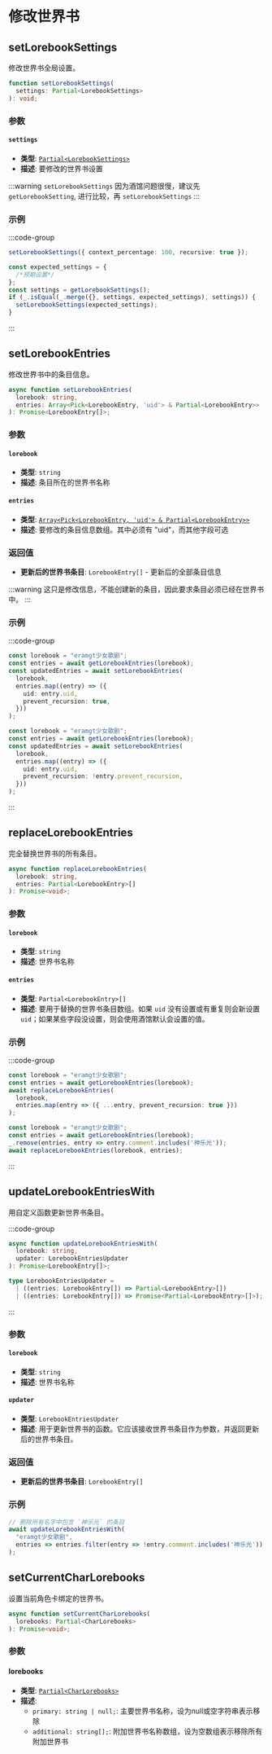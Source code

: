 # 修改世界书

<CustomTOC />

## setLorebookSettings

修改世界书全局设置。

```typescript
function setLorebookSettings(
  settings: Partial<LorebookSettings>
): void;
```

### 参数

#### `settings`

- **类型**: [`Partial<LorebookSettings>`](./获取世界书#返回值-1)
- **描述**: 要修改的世界书设置

:::warning
`setLorebookSettings` 因为酒馆问题很慢，建议先 `getLorebookSetting`, 进行比较，再 `setLorebookSettings`
:::

### 示例

:::code-group

```typescript [修改上下文百分比为 100%, 启用递归扫描]
setLorebookSettings({ context_percentage: 100, recursive: true });
```

```typescript [优化性能的写法]
const expected_settings = {
  /*预期设置*/
};
const settings = getLorebookSettings();
if (_.isEqual(_.merge({}, settings, expected_settings), settings)) {
  setLorebookSettings(expected_settings);
}
```

:::

## setLorebookEntries

修改世界书中的条目信息。

```typescript
async function setLorebookEntries(
  lorebook: string,
  entries: Array<Pick<LorebookEntry, 'uid'> & Partial<LorebookEntry>>
): Promise<LorebookEntry[]>;
```

### 参数

#### `lorebook`

- **类型**: `string`
- **描述**: 条目所在的世界书名称

#### `entries`

- **类型**: [`Array<Pick<LorebookEntry, 'uid'> & Partial<LorebookEntry>>`](./获取世界书#getlorebookentries)
- **描述**: 要修改的条目信息数组。其中必须有 "uid"，而其他字段可选

### 返回值

- **更新后的世界书条目**: `LorebookEntry[]` - 更新后的全部条目信息

:::warning
这只是修改信息，不能创建新的条目，因此要求条目必须已经在世界书中。
:::

### 示例

:::code-group

```typescript [禁止所有条目递归，保持其他设置不变]
const lorebook = "eramgt少女歌剧";
const entries = await getLorebookEntries(lorebook);
const updatedEntries = await setLorebookEntries(
  lorebook,
  entries.map((entry) => ({
    uid: entry.uid,
    prevent_recursion: true,
  }))
);
```

```typescript [反转所有条目的递归开关]
const lorebook = "eramgt少女歌剧";
const entries = await getLorebookEntries(lorebook);
const updatedEntries = await setLorebookEntries(
  lorebook,
  entries.map((entry) => ({
    uid: entry.uid,
    prevent_recursion: !entry.prevent_recursion,
  }))
);
```

:::

## replaceLorebookEntries

完全替换世界书的所有条目。

```typescript
async function replaceLorebookEntries(
  lorebook: string, 
  entries: Partial<LorebookEntry>[]
): Promise<void>;
```

### 参数

#### `lorebook`

- **类型**: `string`
- **描述**: 世界书名称

#### `entries`

- **类型**: `Partial<LorebookEntry>[]`
- **描述**: 要用于替换的世界书条目数组。如果 `uid` 没有设置或有重复则会新设置 `uid`；如果某些字段没设置，则会使用酒馆默认会设置的值。

### 示例

:::code-group

```typescript [禁止所有条目递归，保持其他设置不变]
const lorebook = "eramgt少女歌剧";
const entries = await getLorebookEntries(lorebook);
await replaceLorebookEntries(
  lorebook, 
  entries.map(entry => ({ ...entry, prevent_recursion: true }))
);
```

```typescript [删除所有名字中包含 神乐光 的条目]
const lorebook = "eramgt少女歌剧";
const entries = await getLorebookEntries(lorebook);
_.remove(entries, entry => entry.comment.includes('神乐光'));
await replaceLorebookEntries(lorebook, entries);
```

:::

## updateLorebookEntriesWith

用自定义函数更新世界书条目。

:::code-group

```typescript [updateLorebookEntriesWith]
async function updateLorebookEntriesWith(
  lorebook: string,
  updater: LorebookEntriesUpdater
): Promise<LorebookEntry[]>;
```

```typescript [LorebookEntriesUpdater]
type LorebookEntriesUpdater =
  | ((entries: LorebookEntry[]) => Partial<LorebookEntry>[])
  | ((entries: LorebookEntry[]) => Promise<Partial<LorebookEntry>[]>);
```
:::
### 参数

#### `lorebook`

- **类型**: `string`
- **描述**: 世界书名称

#### `updater`

- **类型**: `LorebookEntriesUpdater`
- **描述**: 用于更新世界书的函数。它应该接收世界书条目作为参数，并返回更新后的世界书条目。

### 返回值

- **更新后的世界书条目**: `LorebookEntry[]`

### 示例

```typescript
// 删除所有名字中包含 `神乐光` 的条目
await updateLorebookEntriesWith(
  "eramgt少女歌剧", 
  entries => entries.filter(entry => !entry.comment.includes('神乐光'))
);
```

## setCurrentCharLorebooks

设置当前角色卡绑定的世界书。

```typescript
async function setCurrentCharLorebooks(
  lorebooks: Partial<CharLorebooks>
): Promise<void>;
```

### 参数

#### lorebooks

- **类型**: [`Partial<CharLorebooks>`](./获取世界书#getcharlorebooks)
- **描述**: 
  - `primary: string | null;`: 主要世界书名称，设为null或空字符串表示移除
  - `additional: string[];`: 附加世界书名称数组，设为空数组表示移除所有附加世界书

